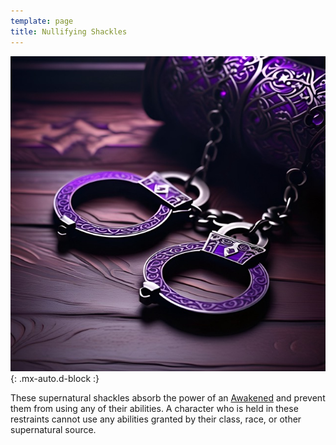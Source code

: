 ```yaml
---
template: page
title: Nullifying Shackles
---
```


![Nullifying Shackles](/assets/img/items/nullifying-shackles.jpeg){: .mx-auto.d-block :}

These supernatural shackles absorb the power of an [Awakened](/roaring-lands/codex/the-awakened) and prevent them from using any of their abilities. A character who is held in these restraints cannot use any abilities granted by their class, race, or other supernatural source.